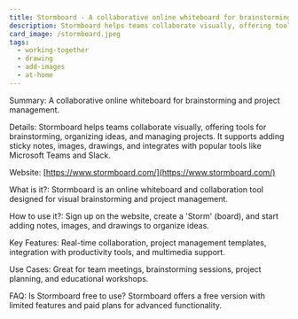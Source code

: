 ```yaml
---
title: Stormboard - A collaborative online whiteboard for brainstorming and project management.
description: Stormboard helps teams collaborate visually, offering tools for brainstorming, organizing ideas, and managing projects. It supports adding sticky notes, images, drawings, and integrates with popular tools like Microsoft Teams and Slack.
card_image: /stormboard.jpeg
tags:
  - working-together
  - drawing
  - add-images
  - at-home
---
```


Summary: A collaborative online whiteboard for brainstorming and project management.

Details: Stormboard helps teams collaborate visually, offering tools for brainstorming, organizing ideas, and managing projects. It supports adding sticky notes, images, drawings, and integrates with popular tools like Microsoft Teams and Slack.

Website: [https://www.stormboard.com/](https://www.stormboard.com/)

What is it?: Stormboard is an online whiteboard and collaboration tool designed for visual brainstorming and project management.

How to use it?: Sign up on the website, create a 'Storm' (board), and start adding notes, images, and drawings to organize ideas.

Key Features: Real-time collaboration, project management templates, integration with productivity tools, and multimedia support.

Use Cases: Great for team meetings, brainstorming sessions, project planning, and educational workshops.

FAQ: Is Stormboard free to use? Stormboard offers a free version with limited features and paid plans for advanced functionality.
